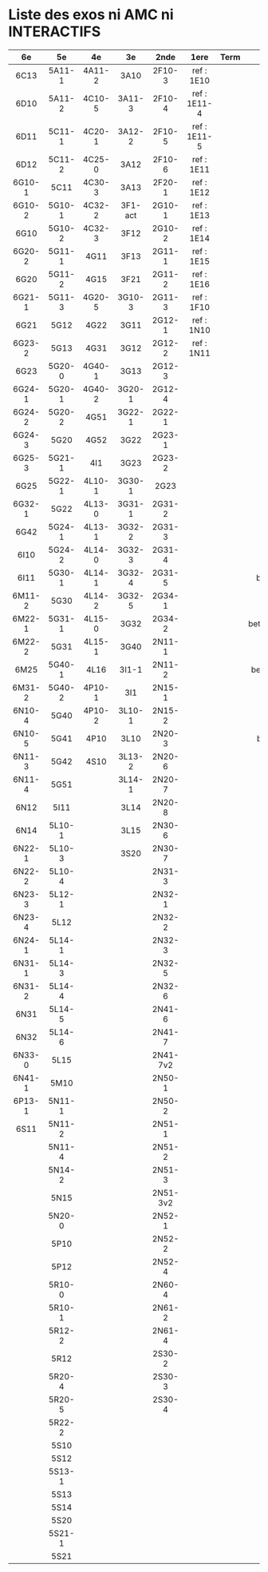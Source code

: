 # Liste des exos ni AMC ni INTERACTIFS

|6e|5e|4e|3e|2nde|1ere|Term|Reste|
|:-:|:-:|:-:|:-:|:-:|:-:|:-:|:-:|
|6C13|5A11-1|4A11-2|3A10|2F10-3|ref : 1E10||MG32_3F13|
|6D10|5A11-2|4C10-5|3A11-3|2F10-4|ref : 1E11-4||beta2F31|
|6D11|5C11-1|4C20-1|3A12-2|2F10-5|ref : 1E11-5||beta2N60-X1|
|6D12|5C11-2|4C25-0|3A12|2F10-6|ref : 1E11||beta2N60-X2|
|6G10-1|5C11|4C30-3|3A13|2F20-1|ref : 1E12||beta3F23|
|6G10-2|5G10-1|4C32-2|3F1-act|2G10-1|ref : 1E13||beta3G15|
|6G10|5G10-2|4C32-3|3F12|2G10-2|ref : 1E14||beta3G41|
|6G20-2|5G11-1|4G11|3F13|2G11-1|ref : 1E15||beta3s21|
|6G20|5G11-2|4G15|3F21|2G11-2|ref : 1E16||beta4C31|
|6G21-1|5G11-3|4G20-5|3G10-3|2G11-3|ref : 1F10||beta4G12|
|6G21|5G12|4G22|3G11|2G12-1|ref : 1N10||beta4G20-3|
|6G23-2|5G13|4G31|3G12|2G12-2|ref : 1N11||beta4G20-4|
|6G23|5G20-0|4G40-1|3G13|2G12-3|||beta6C33-1|
|6G24-1|5G20-1|4G40-2|3G20-1|2G12-4|||beta6test2|
|6G24-2|5G20-2|4G51|3G22-1|2G22-1|||beta6test2021|
|6G24-3|5G20|4G52|3G22|2G23-1|||betaAsymptotesObliques|
|6G25-3|5G21-1|4I1|3G23|2G23-2|||betaEqCarreDansC|
|6G25|5G22-1|4L10-1|3G30-1|2G23|||betaEquationsLog|
|6G32-1|5G22|4L13-0|3G31-1|2G31-2|||betaEqValAbs|
|6G42|5G24-1|4L13-1|3G32-2|2G31-3|||betaExo3d|
|6I10|5G24-2|4L14-0|3G32-3|2G31-4|||betaExoSimpleMatthieu|
|6I11|5G30-1|4L14-1|3G32-4|2G31-5|||betaModele10_simple_question-reponse|
|6M11-2|5G30|4L14-2|3G32-5|2G34-1|||betaModele11_parametrable|
|6M22-1|5G31-1|4L15-0|3G32|2G34-2|||betaModele20_plusieurs_types_de_questions|
|6M22-2|5G31|4L15-1|3G40|2N11-1|||betaModele21_parametrables|
|6M25|5G40-1|4L16|3I1-1|2N11-2|||betaModele30_constructions_géométriques|
|6M31-2|5G40-2|4P10-1|3I1|2N15-1|||betaModele31_parametrables|
|6N10-4|5G40|4P10-2|3L10-1|2N15-2|||betaModele40_tableau_proportionnalite|
|6N10-5|5G41|4P10|3L10|2N20-3|||betaModele41_tableau_signes_variations|
|6N11-3|5G42|4S10|3L13-2|2N20-6|||betaProbaAouB|
|6N11-4|5G51||3L14-1|2N20-7|||betaProbabilites|
|6N12|5I11||3L14|2N20-8|||betaPuissances|
|6N14|5L10-1||3L15|2N30-6|||betarotation3d|
|6N22-1|5L10-3||3S20|2N30-7|||betaSpline|
|6N22-2|5L10-4|||2N31-3|||betaSys2x2CombLin|
|6N23-3|5L12-1|||2N32-1|||betaTracerParabole|
|6N23-4|5L12|||2N32-2|||moule_a_exo_mathalea|
|6N24-1|5L14-1|||2N32-3|||moule_a_exo_mathalea2d|
|6N31-1|5L14-3|||2N32-5|||c3C10-2|
|6N31-2|5L14-4|||2N32-6|||c3I11|
|6N31|5L14-5|||2N41-6|||c3N10|
|6N32|5L14-6|||2N41-7|||c3N23|
|6N33-0|5L15|||2N41-7v2|||can6I01|
|6N41-1|5M10|||2N50-1|||CM020|
|6P13-1|5N11-1|||2N50-2|||CM021|
|6S11|5N11-2|||2N51-1|||ExC100|
||5N11-4|||2N51-2|||HPC100|
||5N14-2|||2N51-3|||PEA11-1|
||5N15|||2N51-3v2|||PEA11|
||5N20-0|||2N52-1|||PEA12|
||5P10|||2N52-2|||PEA13|
||5P12|||2N52-4|||PEG20|
||5R10-0|||2N60-4|||PEG21|
||5R10-1|||2N61-2|||PEG22|
||5R12-2|||2N61-4|||PEG23|
||5R12|||2S30-2|||PEG24|
||5R20-4|||2S30-3|||P003|
||5R20-5|||2S30-4|||P004|
||5R22-2||||||P005|
||5S10||||||P006|
||5S12||||||P007|
||5S13-1||||||P008|
||5S13||||||P009|
||5S14||||||P010|
||5S20||||||P011|
||5S21-1||||||P012|
||5S21||||||P013|
